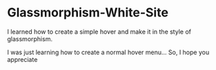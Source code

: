 # Glassmorphism-White-Site
I learned how to create a simple hover and make it in the style of glassmorphism.

I was just learning how to create a normal hover menu...
So, I hope you appreciate

